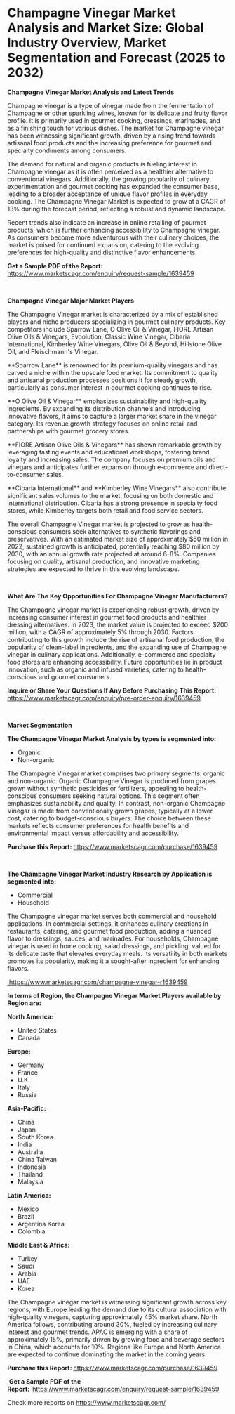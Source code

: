 <p><h1>Champagne Vinegar Market Analysis and Market Size: Global Industry Overview, Market Segmentation and Forecast (2025 to 2032)</h1></p><p><strong>Champagne Vinegar Market Analysis and Latest Trends</strong></p>
<p><p>Champagne vinegar is a type of vinegar made from the fermentation of Champagne or other sparkling wines, known for its delicate and fruity flavor profile. It is primarily used in gourmet cooking, dressings, marinades, and as a finishing touch for various dishes. The market for Champagne vinegar has been witnessing significant growth, driven by a rising trend towards artisanal food products and the increasing preference for gourmet and specialty condiments among consumers.</p><p>The demand for natural and organic products is fueling interest in Champagne vinegar as it is often perceived as a healthier alternative to conventional vinegars. Additionally, the growing popularity of culinary experimentation and gourmet cooking has expanded the consumer base, leading to a broader acceptance of unique flavor profiles in everyday cooking. The Champagne Vinegar Market is expected to grow at a CAGR of 13% during the forecast period, reflecting a robust and dynamic landscape.</p><p>Recent trends also indicate an increase in online retailing of gourmet products, which is further enhancing accessibility to Champagne vinegar. As consumers become more adventurous with their culinary choices, the market is poised for continued expansion, catering to the evolving preferences for high-quality and distinctive flavor enhancements.</p></p>
<p><strong>Get a Sample PDF of the Report:&nbsp;</strong> <a href="https://www.marketscagr.com/enquiry/request-sample/1639459?utm_campaign=2648&utm_medium=2&utm_source=Github&utm_content=ia&utm_term=02042025&utm_id=champagne-vinegar">https://www.marketscagr.com/enquiry/request-sample/1639459</a></p>
<p>&nbsp;</p>
<p><strong>Champagne Vinegar Major Market Players</strong></p>
<p><p>The Champagne Vinegar market is characterized by a mix of established players and niche producers specializing in gourmet culinary products. Key competitors include Sparrow Lane, O Olive Oil & Vinegar, FIORE Artisan Olive Oils & Vinegars, Evoolution, Classic Wine Vinegar, Cibaria International, Kimberley Wine Vinegars, Olive Oil & Beyond, Hillstone Olive Oil, and Fleischmann's Vinegar.</p><p>**Sparrow Lane** is renowned for its premium-quality vinegars and has carved a niche within the upscale food market. Its commitment to quality and artisanal production processes positions it for steady growth, particularly as consumer interest in gourmet cooking continues to rise.</p><p>**O Olive Oil & Vinegar** emphasizes sustainability and high-quality ingredients. By expanding its distribution channels and introducing innovative flavors, it aims to capture a larger market share in the vinegar category. Its revenue growth strategy focuses on online retail and partnerships with gourmet grocery stores.</p><p>**FIORE Artisan Olive Oils & Vinegars** has shown remarkable growth by leveraging tasting events and educational workshops, fostering brand loyalty and increasing sales. The company focuses on premium oils and vinegars and anticipates further expansion through e-commerce and direct-to-consumer sales.</p><p>**Cibaria International** and **Kimberley Wine Vinegars** also contribute significant sales volumes to the market, focusing on both domestic and international distribution. Cibaria has a strong presence in specialty food stores, while Kimberley targets both retail and food service sectors.</p><p>The overall Champagne Vinegar market is projected to grow as health-conscious consumers seek alternatives to synthetic flavorings and preservatives. With an estimated market size of approximately $50 million in 2022, sustained growth is anticipated, potentially reaching $80 million by 2030, with an annual growth rate projected at around 6-8%. Companies focusing on quality, artisanal production, and innovative marketing strategies are expected to thrive in this evolving landscape.</p></p>
<p>&nbsp;</p>
<p><strong>What Are The Key Opportunities For Champagne Vinegar Manufacturers?</strong></p>
<p><p>The Champagne vinegar market is experiencing robust growth, driven by increasing consumer interest in gourmet food products and healthier dressing alternatives. In 2023, the market value is projected to exceed $200 million, with a CAGR of approximately 5% through 2030. Factors contributing to this growth include the rise of artisanal food production, the popularity of clean-label ingredients, and the expanding use of Champagne vinegar in culinary applications. Additionally, e-commerce and specialty food stores are enhancing accessibility. Future opportunities lie in product innovation, such as organic and infused varieties, catering to health-conscious and gourmet consumers.</p></p>
<p><strong>Inquire or Share Your Questions If Any Before Purchasing This Report:</strong> <a href="https://www.marketscagr.com/enquiry/pre-order-enquiry/1639459?utm_campaign=2648&utm_medium=2&utm_source=Github&utm_content=ia&utm_term=02042025&utm_id=champagne-vinegar">https://www.marketscagr.com/enquiry/pre-order-enquiry/1639459</a></p>
<p>&nbsp;</p>
<p><strong>Market Segmentation</strong></p>
<p><strong>The Champagne Vinegar Market Analysis by types is segmented into:</strong></p>
<p><ul><li>Organic</li><li>Non-organic</li></ul></p>
<p><p>The Champagne Vinegar market comprises two primary segments: organic and non-organic. Organic Champagne Vinegar is produced from grapes grown without synthetic pesticides or fertilizers, appealing to health-conscious consumers seeking natural options. This segment often emphasizes sustainability and quality. In contrast, non-organic Champagne Vinegar is made from conventionally grown grapes, typically at a lower cost, catering to budget-conscious buyers. The choice between these markets reflects consumer preferences for health benefits and environmental impact versus affordability and accessibility.</p></p>
<p><strong>Purchase this Report:&nbsp;</strong><a href="https://www.marketscagr.com/purchase/1639459?utm_campaign=2648&utm_medium=2&utm_source=Github&utm_content=ia&utm_term=02042025&utm_id=champagne-vinegar">https://www.marketscagr.com/purchase/1639459</a></p>
<p>&nbsp;</p>
<p><strong>The Champagne Vinegar Market Industry Research by Application is segmented into:</strong></p>
<p><ul><li>Commercial</li><li>Household</li></ul></p>
<p><p>The Champagne vinegar market serves both commercial and household applications. In commercial settings, it enhances culinary creations in restaurants, catering, and gourmet food production, adding a nuanced flavor to dressings, sauces, and marinades. For households, Champagne vinegar is used in home cooking, salad dressings, and pickling, valued for its delicate taste that elevates everyday meals. Its versatility in both markets promotes its popularity, making it a sought-after ingredient for enhancing flavors.</p></p>
<p><a href="https://www.marketscagr.com/champagne-vinegar-r1639459?utm_campaign=2648&utm_medium=2&utm_source=Github&utm_content=ia&utm_term=02042025&utm_id=champagne-vinegar">&nbsp;https://www.marketscagr.com/champagne-vinegar-r1639459</a></p>
<p><strong>In terms of Region, the Champagne Vinegar Market Players available by Region are:</strong></p>
<p>
    <p> <strong> North America: </strong>
        <ul>
            <li>United States</li>
            <li>Canada</li>
        </ul>
        </p> 
    <p> <strong> Europe: </strong>
        <ul>
            <li>Germany</li>
            <li>France</li>
            <li>U.K.</li>
            <li>Italy</li>
            <li>Russia</li>
        </ul>
        </p> 
    <p> <strong> Asia-Pacific: </strong>
        <ul>
            <li>China</li>
            <li>Japan</li>
            <li>South Korea</li>
            <li>India</li>
            <li>Australia</li>
            <li>China Taiwan</li>
            <li>Indonesia</li>
            <li>Thailand</li>
            <li>Malaysia</li>
        </ul>
        </p> 
    <p> <strong> Latin America: </strong>
        <ul>
            <li>Mexico</li>
            <li>Brazil</li>
            <li>Argentina Korea</li>
            <li>Colombia</li>
        </ul>
        </p> 
    <p> <strong> Middle East & Africa: </strong>
        <ul>
            <li>Turkey</li>
            <li>Saudi</li>
            <li>Arabia</li>
            <li>UAE</li>
            <li>Korea</li>
        </ul>
    </p>
    </p>
<p><p>The Champagne vinegar market is witnessing significant growth across key regions, with Europe leading the demand due to its cultural association with high-quality vinegars, capturing approximately 45% market share. North America follows, contributing around 30%, fueled by increasing culinary interest and gourmet trends. APAC is emerging with a share of approximately 15%, primarily driven by growing food and beverage sectors in China, which accounts for 10%. Regions like Europe and North America are expected to continue dominating the market in the coming years.</p></p>
<p><strong>Purchase this Report: </strong><a href="https://www.marketscagr.com/purchase/1639459?utm_campaign=2648&utm_medium=2&utm_source=Github&utm_content=ia&utm_term=02042025&utm_id=champagne-vinegar">https://www.marketscagr.com/purchase/1639459</a></p>
<p>&nbsp;<strong>Get a Sample PDF of the Report:&nbsp;&nbsp;</strong><a href="https://www.marketscagr.com/enquiry/request-sample/1639459?utm_campaign=2648&utm_medium=2&utm_source=Github&utm_content=ia&utm_term=02042025&utm_id=champagne-vinegar">https://www.marketscagr.com/enquiry/request-sample/1639459</a></p>
<p><strong></strong></p>
<p>Check more reports on <a href="https://www.marketscagr.com/?utm_campaign=2648&utm_medium=2&utm_source=Github&utm_content=ia&utm_term=02042025&utm_id=champagne-vinegar">https://www.marketscagr.com/</a></p>